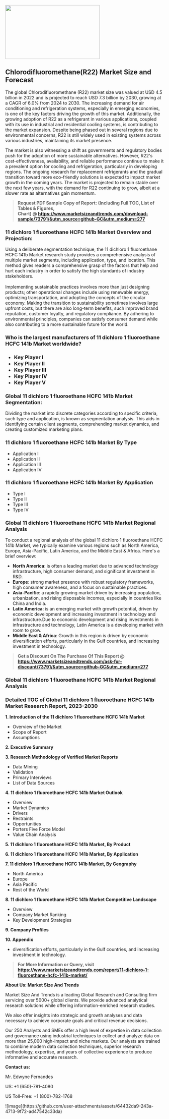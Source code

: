 <p><img class="alignnone size-medium wp-image-20088" src="https://ffe5etoiles.com/wp-content/uploads/2024/12/MST1-300x171.png" alt="" width="300" height="171" /></p><h2>Chlorodifluoromethane(R22) Market Size and Forecast</h2><p>The global Chlorodifluoromethane (R22) market size was valued at USD 4.5 billion in 2022 and is projected to reach USD 7.3 billion by 2030, growing at a CAGR of 6.0% from 2024 to 2030. The increasing demand for air conditioning and refrigeration systems, especially in emerging economies, is one of the key factors driving the growth of this market. Additionally, the growing adoption of R22 as a refrigerant in various applications, coupled with its use in industrial and residential cooling systems, is contributing to the market expansion. Despite being phased out in several regions due to environmental concerns, R22 is still widely used in existing systems across various industries, maintaining its market presence. </p><p>The market is also witnessing a shift as governments and regulatory bodies push for the adoption of more sustainable alternatives. However, R22's cost-effectiveness, availability, and reliable performance continue to make it a prevalent option for cooling and refrigeration, particularly in developing regions. The ongoing research for replacement refrigerants and the gradual transition toward more eco-friendly solutions is expected to impact market growth in the coming years. The market is projected to remain stable over the next few years, with the demand for R22 continuing to grow, albeit at a slower rate as alternatives gain momentum.</p></p><blockquote id="" class=""><strong>Request PDF Sample Copy of Report: (Including Full TOC, List of Tables &amp; Figures, Chart)&nbsp;@&nbsp;<strong><a href="https://www.marketsizeandtrends.com/download-sample/73791/&utm_source=github-GC&utm_medium=277" target="_blank">https://www.marketsizeandtrends.com/download-sample/73791/&utm_source=github-GC&utm_medium=277</a></strong></strong></blockquote><h3 id="" class="">11 dichloro 1 fluoroethane HCFC 141b Market&nbsp;Overview and Projection:</h3><p id="" class="">Using a deliberate segmentation technique, the 11 dichloro 1 fluoroethane HCFC 141b Market research study provides a comprehensive analysis of multiple market segments, including application, type, and location. This method gives readers a comprehensive grasp of the factors that help and hurt each industry in order to satisfy the high standards of industry stakeholders. <br /> <br />Implementing sustainable practices involves more than just designing products; other operational changes include using renewable energy, optimizing transportation, and adopting the concepts of the circular economy. Making the transition to sustainability sometimes involves large upfront costs, but there are also long-term benefits, such improved brand reputation, customer loyalty, and regulatory compliance. By adhering to environmental principles, companies can satisfy consumer demand while also contributing to a more sustainable future for the world.</p><h3 id="" class="">Who is the largest manufacturers of&nbsp;11 dichloro 1 fluoroethane HCFC 141b Market worldwide?</h3><h3 class=""><p><ul><li>Key Player I </li><li> Key Player II </li><li> Key Player III </li><li> Key Player IV </li><li> Key Player V</li></ul></p></h3><h3 id="" class="">Global&nbsp;11 dichloro 1 fluoroethane HCFC 141b Market Segmentation:</h3><p id="" class="">Dividing the market into discrete categories according to specific criteria, such type and application, is known as segmentation analysis. This aids in identifying certain client segments, comprehending market dynamics, and creating customized marketing plans.</p><h3 id="" class="">11 dichloro 1 fluoroethane HCFC 141b Market&nbsp;By Type</h3><p><p><ul><li>Application I</li><li> Application II</li><li> Application III</li><li> Application IV</p></li></ul></p></p><h3 id="" class="">11 dichloro 1 fluoroethane HCFC 141b Market&nbsp;By Application</h3><p class=""><p><ul><li>Type I</li><li> Type II</li><li> Type III</li><li> Type IV</li></ul></p></p><h3 id="" class="">Global 11 dichloro 1 fluoroethane HCFC 141b Market Regional Analysis</h3><p id="" class="">To conduct a regional analysis of the global 11 dichloro 1 fluoroethane HCFC 141b Market, we typically examine various regions such as North America, Europe, Asia-Pacific, Latin America, and the Middle East &amp; Africa. Here's a brief overview:</p><ul><li><strong>North America</strong>: is often a leading market due to advanced technology infrastructure, high consumer demand, and significant investment in R&amp;D.</li><li><strong>Europe</strong>: strong market presence with robust regulatory frameworks, high consumer awareness, and a focus on sustainable practices.</li><li><strong>Asia-Pacific</strong>: a rapidly growing market driven by increasing population, urbanization, and rising disposable incomes, especially in countries like China and India.</li><li><strong>Latin America</strong>: is an emerging market with growth potential, driven by economic development and increasing investment in technology and infrastructure.Due to economic development and rising investments in infrastructure and technology, Latin America is a developing market with room to grow.</li><li><strong>Middle East &amp; Africa</strong>: Growth in this region is driven by economic diversification efforts, particularly in the Gulf countries, and increasing investment in technology.</li></ul><blockquote id="" class=""><strong>Get a Discount On The Purchase Of This Report @ <strong><a href="https://www.marketsizeandtrends.com/ask-for-discount/73791/&utm_source=github-GC&utm_medium=277" target="_blank">https://www.marketsizeandtrends.com/ask-for-discount/73791/&utm_source=github-GC&utm_medium=277</a></strong></strong></blockquote><h3 id="" class="">Global 11 dichloro 1 fluoroethane HCFC 141b Market Regional Analysis</h3><h3 id="" class="">Detailed TOC of Global 11 dichloro 1 fluoroethane HCFC 141b Market Research Report, 2023-2030</h3><p id="" class=""><strong>1. Introduction of the 11 dichloro 1 fluoroethane HCFC 141b Market</strong></p><ul><li>Overview of the Market</li><li>Scope of Report</li><li>Assumptions</li></ul><p id="" class=""><strong>2. Executive Summary</strong></p><p id="" class=""><strong>3. Research Methodology of Verified Market Reports</strong></p><ul><li>Data Mining</li><li>Validation</li><li>Primary Interviews</li><li>List of Data Sources</li></ul><p id="" class=""><strong>4. 11 dichloro 1 fluoroethane HCFC 141b Market Outlook</strong></p><ul><li>Overview</li><li>Market Dynamics</li><li>Drivers</li><li>Restraints</li><li>Opportunities</li><li>Porters Five Force Model</li><li>Value Chain Analysis</li></ul><p id="" class=""><strong>5. 11 dichloro 1 fluoroethane HCFC 141b Market, By Product</strong></p><p id="" class=""><strong>6. 11 dichloro 1 fluoroethane HCFC 141b Market, By Application</strong></p><p id="" class=""><strong>7. 11 dichloro 1 fluoroethane HCFC 141b Market, By Geography</strong></p><ul><li>North America</li><li>Europe</li><li>Asia Pacific</li><li>Rest of the World</li></ul><p id="" class=""><strong>8. 11 dichloro 1 fluoroethane HCFC 141b Market Competitive Landscape</strong></p><ul><li>Overview</li><li>Company Market Ranking</li><li>Key Development Strategies</li></ul><p id="" class=""><strong>9. Company Profiles</strong></p><p id="" class=""><strong>10. Appendix</strong></p><ul><li>diversification efforts, particularly in the Gulf countries, and increasing investment in technology.</li></ul><blockquote id="" class=""><strong>For More Information or Query, visit <strong><strong><a href="https://www.marketsizeandtrends.com/report/11-dichloro-1-fluoroethane-hcfc-141b-market/" target="_blank">https://www.marketsizeandtrends.com/report/11-dichloro-1-fluoroethane-hcfc-141b-market/</a></strong></strong></strong></blockquote><p id="" class=""><strong>About Us: Market Size And Trends</strong></p><p id="" class="">Market Size And Trends is a leading Global Research and Consulting firm servicing over 5000+ global clients. We provide advanced analytical research solutions while offering information-enriched research studies.</p><p id="" class="">We also offer insights into strategic and growth analyses and data necessary to achieve corporate goals and critical revenue decisions.</p><p id="" class="">Our 250 Analysts and SMEs offer a high level of expertise in data collection and governance using industrial techniques to collect and analyze data on more than 25,000 high-impact and niche markets. Our analysts are trained to combine modern data collection techniques, superior research methodology, expertise, and years of collective experience to produce informative and accurate research.</p><p id="" class=""><strong>Contact us:</strong></p><p id="" class="">Mr. Edwyne Fernandes</p><p id="" class="">US: +1 (650)-781-4080</p><p id="" class="">US Toll-Free: +1 (800)-782-1768</p>
![image](https://github.com/user-attachments/assets/64432da9-243a-4713-9f72-ad47542c33da)
